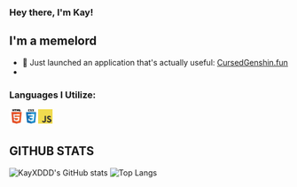 ### Hey there, I'm Kay!
## I'm a memelord

- 🔭 Just launched an application that's actually useful: [CursedGenshin.fun](http://cursedgenshin.fun)
- 
### Languages I Utilize:
<img align="left" alt="HTML5" width="26px" src="https://raw.githubusercontent.com/github/explore/80688e429a7d4ef2fca1e82350fe8e3517d3494d/topics/html/html.png" />
<img align="left" alt="CSS3" width="26px" src="https://raw.githubusercontent.com/github/explore/80688e429a7d4ef2fca1e82350fe8e3517d3494d/topics/css/css.png" />
<img align="left" alt="JavaScript" width="26px" src="https://raw.githubusercontent.com/github/explore/80688e429a7d4ef2fca1e82350fe8e3517d3494d/topics/javascript/javascript.png" />

<br />
<br />

## GITHUB STATS
![KayXDDD's GitHub stats](https://github-readme-stats.vercel.app/api?username=KayXDDD&show_icons=true&theme=merko)
![Top Langs](https://github-readme-stats.vercel.app/api/top-langs/?username=conghal334&hide=TeX&layout=compact&bg_color=30,e96443,904e95&title_color=fff&text_color=fff)
